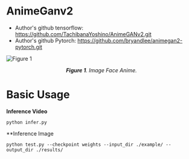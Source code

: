 

# **AnimeGanv2**
* Author's github tensorflow: https://github.com/TachibanaYoshino/AnimeGANv2.git
* Author's github Pytorch: https://github.com/bryandlee/animegan2-pytorch.git

![Figure 1](https://drive.google.com/uc?export=view&id=1aT7VIF4s4-HWnreE7llV737ngg3B02Oo)*<center>**Figure 1**. Image Face Anime.</center>*

# **Basic Usage**

**Inference Video**

`python infer.py`

**Inference Image

`python test.py --checkpoint weights --input_dir ./example/ --output_dir ./results/ `

